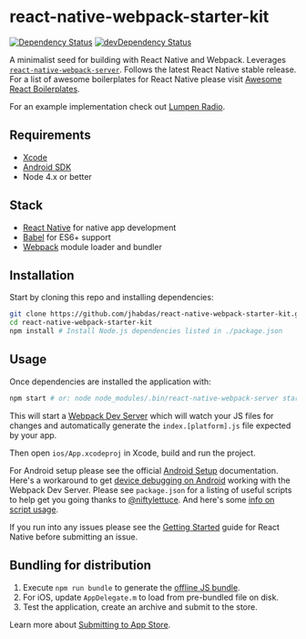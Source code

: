 # react-native-webpack-starter-kit

[![Dependency Status](https://david-dm.org/jhabdas/react-native-webpack-starter-kit.svg)](https://david-dm.org/jhabdas/react-native-webpack-starter-kit)
[![devDependency Status](https://david-dm.org/jhabdas/react-native-webpack-starter-kit/dev-status.svg)](https://david-dm.org/jhabdas/react-native-webpack-starter-kit#info=devDependencies)

A minimalist seed for building with React Native and Webpack. Leverages [`react-native-webpack-server`](https://github.com/mjohnston/react-native-webpack-server). Follows the latest React Native stable release. For a list of awesome boilerplates for React Native please visit [Awesome React Boilerplates](http://habd.as/awesome-react-boilerplates/#react-native).

For an example implementation check out [Lumpen Radio](https://github.com/jhabdas/lumpen-radio).

## Requirements

- [Xcode](https://developer.apple.com/xcode/)
- [Android SDK](https://developer.android.com/sdk/)
- Node 4.x or better

## Stack

- [React Native](http://facebook.github.io/react-native/) for native app development
- [Babel](http://babeljs.io/) for ES6+ support
- [Webpack](https://webpack.github.io/) module loader and bundler

## Installation

Start by cloning this repo and installing dependencies:

```sh
git clone https://github.com/jhabdas/react-native-webpack-starter-kit.git
cd react-native-webpack-starter-kit
npm install # Install Node.js dependencies listed in ./package.json
```

## Usage

Once dependencies are installed the application with:

```sh
npm start # or: node node_modules/.bin/react-native-webpack-server start
```

This will start a [Webpack Dev Server](react-native-webpack-starter-kit) which will watch your JS files for changes and automatically generate the `index.[platform].js` file expected by your app.

Then open `ios/App.xcodeproj` in Xcode, build and run the project.

For Android setup please see the official [Android Setup](http://facebook.github.io/react-native/docs/android-setup.html#content) documentation. Here's a workaround to get [device debugging on Android](https://github.com/mjohnston/react-native-webpack-server/issues/65#issuecomment-149597280) working with the Webpack Dev Server. Please see `package.json` for a listing of useful scripts to help get you going thanks to [@niftylettuce](https://github.com/niftylettuce). And here's some [info on script usage](https://github.com/mjohnston/react-native-webpack-server/issues/65#issuecomment-151222398).

If you run into any issues please see the [Getting Started](http://facebook.github.io/react-native/docs/getting-started.html) guide for React Native before submitting an issue.

## Bundling for distribution

1. Execute `npm run bundle` to generate the [offline JS bundle](https://facebook.github.io/react-native/docs/running-on-device-ios.html#using-offline-bundle).
2. For iOS, update `AppDelegate.m` to load from pre-bundled file on disk.
3. Test the application, create an archive and submit to the store.

Learn more about [Submitting to App Store](http://habd.as/reflecting-on-react-native-development/#submitting-to-app-store).
